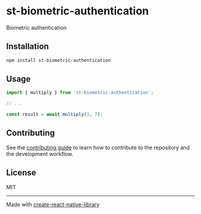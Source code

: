 # st-biometric-authentication

Biometric authentication

## Installation

```sh
npm install st-biometric-authentication
```

## Usage

```js
import { multiply } from 'st-biometric-authentication';

// ...

const result = await multiply(3, 7);
```

## Contributing

See the [contributing guide](CONTRIBUTING.md) to learn how to contribute to the repository and the development workflow.

## License

MIT

---

Made with [create-react-native-library](https://github.com/callstack/react-native-builder-bob)
